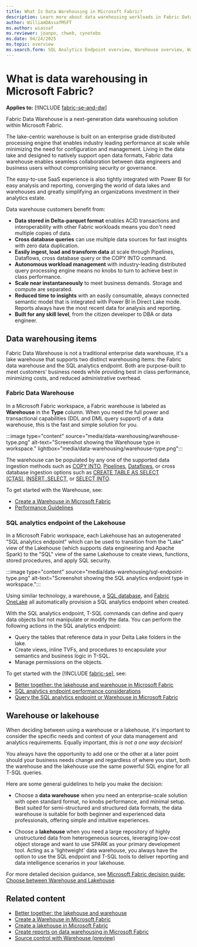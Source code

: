 ```yaml
---
title: What Is Data Warehousing in Microsoft Fabric?
description: Learn more about data warehousing workloads in Fabric Data Warehouse.
author: WilliamDAssafMSFT
ms.author: wiassaf
ms.reviewer: joanpo, chweb, cynotebo
ms.date: 04/24/2025
ms.topic: overview
ms.search.form: SQL Analytics Endpoint overview, Warehouse overview, Warehouse in workspace overview # This article's title should not change. If so, contact engineering.
---
```

# What is data warehousing in Microsoft Fabric?

**Applies to:** [!INCLUDE [fabric-se-and-dw](includes/applies-to-version/fabric-se-and-dw.md)]

Fabric Data Warehouse is a next-generation data warehousing solution within Microsoft Fabric.

The lake-centric warehouse is built on an enterprise grade distributed processing engine that enables industry leading performance at scale while minimizing the need for configuration and management. Living in the data lake and designed to natively support open data formats, Fabric data warehouse enables seamless collaboration between data engineers and business users without compromising security or governance.

The easy-to-use SaaS experience is also tightly integrated with Power BI for easy analysis and reporting, converging the world of data lakes and warehouses and greatly simplifying an organizations investment in their analytics estate.  

Data warehouse customers benefit from:

- **Data stored in Delta-parquet format** enables ACID transactions and interoperability with other Fabric workloads means you don't need multiple copies of data.
- **Cross database queries** can use multiple data sources for fast insights with zero data duplication.
- **Easily ingest, load and transform data** at scale through Pipelines, Dataflows, cross database query or the COPY INTO command.
- **Autonomous workload management** with industry-leading distributed query processing engine means no knobs to turn to achieve best in class performance.
- **Scale near instantaneously** to meet business demands. Storage and compute are separated.
- **Reduced time to insights** with an easily consumable, always connected semantic model that is integrated with Power BI in Direct Lake mode. Reports always have the most recent data for analysis and reporting.
- **Built for any skill level**, from the citizen developer to DBA or data engineer.

## Data warehousing items

Fabric Data Warehouse is not a traditional enterprise data warehouse, it's a lake warehouse that supports two distinct warehousing items: the Fabric data warehouse and the SQL analytics endpoint. Both are purpose-built to meet customers' business needs while providing best in class performance, minimizing costs, and reduced administrative overhead.

<a id="synapse-data-warehouse"></a>

### Fabric Data Warehouse

In a Microsoft Fabric workspace, a Fabric warehouse is labeled as **Warehouse** in the **Type** column. When you need the full power and transactional capabilities (DDL and DML query support) of a data warehouse, this is the fast and simple solution for you.

:::image type="content" source="media/data-warehousing/warehouse-type.png" alt-text="Screenshot showing the Warehouse type in workspace." lightbox="media/data-warehousing/warehouse-type.png":::

The warehouse can be populated by any one of the supported data ingestion methods such as [COPY INTO](/sql/t-sql/statements/copy-into-transact-sql?view=fabric&preserve-view=true), [Pipelines](/fabric/data-warehouse/ingest-data-pipelines), [Dataflows](/fabric/data-warehouse/ingest-data), or cross database ingestion options such as [CREATE TABLE AS SELECT (CTAS)](/sql/t-sql/statements/create-table-as-select-azure-sql-data-warehouse?view=fabric&preserve-view=true), [INSERT..SELECT](/sql/t-sql/statements/insert-transact-sql?view=fabric&preserve-view=true), or [SELECT INTO](/sql/t-sql/queries/select-into-clause-transact-sql?view=fabric&preserve-view=true).

To get started with the Warehouse, see:

- [Create a Warehouse in Microsoft Fabric](create-warehouse.md)
- [Performance Guidelines](guidelines-warehouse-performance.md)

### SQL analytics endpoint of the Lakehouse

In a Microsoft Fabric workspace, each Lakehouse has an autogenerated "SQL analytics endpoint" which can be used to transition from the "Lake" view of the Lakehouse (which supports data engineering and Apache Spark) to the "SQL" view of the same Lakehouse to create views, functions, stored procedures, and apply SQL security.

:::image type="content" source="media/data-warehousing/sql-endpoint-type.png" alt-text="Screenshot showing the SQL analytics endpoint type in workspace.":::

Using similar technology, a warehouse, a [SQL database](../database/sql/sql-analytics-endpoint.md), and [Fabric OneLake](../data-engineering/lakehouse-sql-analytics-endpoint.md) all automatically provision a SQL analytics endpoint when created.

With the SQL analytics endpoint, T-SQL commands can define and query data objects but not manipulate or modify the data. You can perform the following actions in the SQL analytics endpoint:

- Query the tables that reference data in your Delta Lake folders in the lake.
- Create views, inline TVFs, and procedures to encapsulate your semantics and business logic in T-SQL.
- Manage permissions on the objects.

To get started with the [!INCLUDE [fabric-se](includes/fabric-se.md)], see:

- [Better together: the lakehouse and warehouse in Microsoft Fabric](get-started-lakehouse-sql-analytics-endpoint.md)
- [SQL analytics endpoint performance considerations](sql-analytics-endpoint-performance.md)
- [Query the SQL analytics endpoint or Warehouse in Microsoft Fabric](query-warehouse.md)

## Warehouse or lakehouse

When deciding between using a warehouse or a lakehouse, it's important to consider the specific needs and context of your data management and analytics requirements. Equally important, *this is not a one way decision*!

You always have the opportunity to add one or the other at a later point should your business needs change and regardless of where you start, both the warehouse and the lakehouse use the same powerful SQL engine for all T-SQL queries.

Here are some general guidelines to help you make the decision:

- Choose a **data warehouse** when you need an enterprise-scale solution with open standard format, no knobs performance, and minimal setup.  Best suited for semi-structured and structured data formats, the data warehouse is suitable for both beginner and experienced data professionals, offering simple and intuitive experiences.

- Choose a **lakehouse** when you need a large repository of highly unstructured data from heterogeneous sources, leveraging low-cost object storage and want to use SPARK as your primary development tool. Acting as a 'lightweight' data warehouse, you always have the option to use the SQL endpoint and T-SQL tools to deliver reporting and data intelligence scenarios in your lakehouse.

For more detailed decision guidance, see [Microsoft Fabric decision guide: Choose between Warehouse and Lakehouse](../fundamentals/decision-guide-lakehouse-warehouse.md).

## Related content

- [Better together: the lakehouse and warehouse](get-started-lakehouse-sql-analytics-endpoint.md)
- [Create a Warehouse in Microsoft Fabric](create-warehouse.md)
- [Create a lakehouse in Microsoft Fabric](../data-engineering/create-lakehouse.md)
- [Create reports on data warehousing in Microsoft Fabric](create-reports.md)
- [Source control with Warehouse (preview)](source-control.md)
